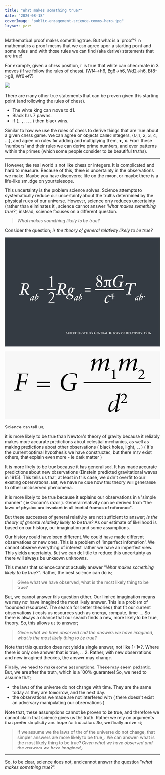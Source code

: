 ```yaml
---
title: "What makes something true?"
date: "2020-08-18"
coverImage: "public-engagement-science-comms-hero.jpg"
layout: post
---
```


Mathematical proof makes something true. But what is a 'proof'? In mathematics a proof means that we can agree upon a starting point and some rules, and with those rules we can find (aka derive) statements that are true!

For example, given a chess position, it is true that white can checkmate in 3 moves (if we follow the rules of chess). (Wf4->h6, Bg8->h6, Wd2->h6, Bf8->g8, Wf6->f7)

![](https://act65com.files.wordpress.com/2020/09/image.png?w=714)

There are many other true statements that can be proven given this starting point (and following the rules of chess).

- The white king can move to d1.
- Black has 7 pawns.
- If (.. , .. , ..) then black wins.

Similar to how we use the rules of chess to derive things that are true about a given chess game. We can agree on objects called integers, {0, 1, 2, 3, 4, ...}, and agree on rules for adding and multiplying them, **+**, **x**. From these 'numbers' and their rules we can derive prime numbers, and even patterns within the primes (which some people consider to be beautiful truths).

* * *

However, the real world is not like chess or integers. It is complicated and hard to measure. Because of this, there is uncertainty in the observations we make. Maybe you have discovered life on the moon, or maybe there is a life-like smudge on your telesope.

This uncertainty is the problem science solves. Science attempts to systematically reduce our uncertainty about the truths determined by the physical rules of our universe. However, science only reduces uncertainty (rather than eliminates it), science cannot answer '_What makes something true?_', instead, science focuses on a different question.

> _What makes something likely to be true?_

Consider the question; _is the theory of general relativity likely to be true?_

![](images/einstein-s-theory-of-relativity.jpg)

![](images/189-1896015_law-of-gravity-equation.png)

Science can tell us;

it is more likely to be true than Newton's theory of gravity because it reliably makes more accurate predictions about celestial mechanics, as well as making predictions about other observations ( black holes, light, ... ) ( it's the current optimal hypothesis we have constructed, but there may exist others, that explain even more - ie dark matter )

It is more likely to be true because it has generalised. It has made accurate predictions about new observations (Einstein predicted gravitational waves in 1915). This tells us that, at least in this case, we didn't overfit to our existing observations. But, we have no clue how this theory will generalise to other unobserved phenomena.

it is more likely to be true because it explains our observations in a 'simple manner' ( ie Occam's razor ). General relativity can be derived from "the laws of physics are invariant in all inertial frames of reference".

But these successes of general relativity are not sufficient to answer; _is the theory of general relativity likely to be true?_ As our estimate of likelihood is based on our history, our imagination and some assumptions.

Our history could have been different. We could have made different observations or new ones. This is a problem of 'imperfect infomation'. We cannot observe everything of interest, rather we have an imperfect view. This yields uncertainty. But we can do little to reduce this uncertainty as there will always be unknown unknowns.

This means that science cannot actually answer "_What makes something likely to be true?_". Rather, the best science can do is;

> Given what we have observed, what is the most likely thing to be true?

But, we cannot answer this question either. Our limited imagination means we may not have imagined the most likely answer. This is a problem of 'bounded resources'. The search for better theories ( that fit our current observations ) costs us resources such as energy, compute, time, ... So there is always a chance that our search finds a new, more likely to be true, theory. So, this allows us to answer;

> _Given what we have observed and the answers we have imagined, what is the most likely thing to be true?_

Note that this question does not yield a single answer, not like 1+1=?. Where there is only one answer that is true, ... 2. Rather, with new observations and new imagined theories, the answer may change.

Finally, we need to make some assumptions. These may seem pedantic. But, we are after the truth, which is a 100% guarantee! So, we need to assume that;

- the laws of the universe do not change with time. They are the same today as they are tomorrow, and the next day.
- the observations we made are not interfered with ( there doesn't exist an adversary manipulating our observations )

Note that, these assumptions cannot be proven to be true, and therefore we cannot claim that science gives us the truth. Rather we rely on arguments that prefer simplicity and hope for induction. So, we finally arrive at;

> If we assume we the laws of the of the universe do not change, that simpler answers are more likely to be true_. We can answer; what is the most likely thing to be true? _Given what we have observed and the answers we have imagined__.

* * *

So, to be clear, science does not, and cannot answer the question "_what makes something true?_".
